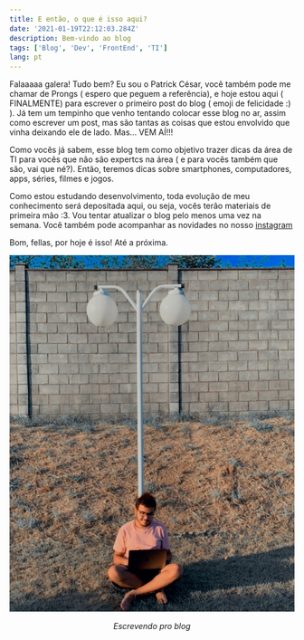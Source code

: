 ```yaml
---
title: E então, o que é isso aqui?
date: '2021-01-19T22:12:03.284Z'
description: Bem-vindo ao blog
tags: ['Blog', 'Dev', 'FrontEnd', 'TI']
lang: pt
---
```


Falaaaaa galera! Tudo bem? Eu sou o Patrick César, você também pode me chamar 
de Prongs ( espero que peguem a referência), e hoje estou aqui ( FINALMENTE)
para escrever o primeiro post do blog ( emoji de felicidade :) ).
Já tem um tempinho que venho tentando colocar esse blog no ar, assim como escrever um post, mas são tantas as coisas que estou envolvido que vinha deixando ele de lado. Mas... VEM AÍ!!!

Como vocês já sabem, esse blog tem como objetivo trazer dicas da área de TI para vocês que não são expertcs na área ( e para vocês também que são, vai que né?). Então, teremos dicas sobre smartphones, computadores, apps, séries, filmes e jogos. 

Como estou estudando desenvolvimento, toda evolução de meu conhecimento será depositada aqui, ou seja, vocês terão materiais de primeira mão :3.
Vou tentar atualizar o blog pelo menos uma vez na semana. Você também pode acompanhar as novidades no nosso [instagram](http://instagram.com/techplatformbr)

Bom, fellas, por hoje é isso! 
Até a próxima.


![eu_escrevendo_pro_blog](first.jpg)
<center><em>Escrevendo pro blog</em></center>